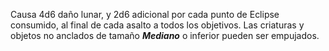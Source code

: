 Causa 4d6 daño lunar, y 2d6 adicional por cada punto de Eclipse consumido, al final de cada asalto a todos los objetivos. Las criaturas y objetos no anclados de tamaño **_Mediano_** o inferior pueden ser empujados.
